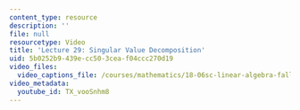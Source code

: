 ```yaml
---
content_type: resource
description: ''
file: null
resourcetype: Video
title: 'Lecture 29: Singular Value Decomposition'
uid: 5b0252b9-439e-cc50-3cea-f04ccc270d19
video_files:
  video_captions_file: /courses/mathematics/18-06sc-linear-algebra-fall-2011/resource-index/lecture-29-singular-value-decomposition/TX_vooSnhm8.vtt
video_metadata:
  youtube_id: TX_vooSnhm8
---
```

